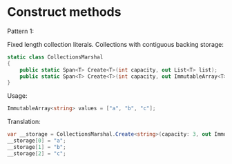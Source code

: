 # Construct methods

Pattern 1:

Fixed length collection literals.  Collections with contiguous backing storage:

```c#
static class CollectionsMarshal
{
    public static Span<T> Create<T>(int capacity, out List<T> list); 
    public static Span<T> Create<T>(int capacity, out ImmutableArray<T> list);
}
```

Usage:

```c#
ImmutableArray<string> values = ["a", "b", "c"];
```

Translation:

```c#
var __storage = CollectionsMarshal.Create<string>(capacity: 3, out ImmutableArray<string> values);
__storage[0] = "a";
__storage[1] = "b";
__storage[2] = "c";
```

